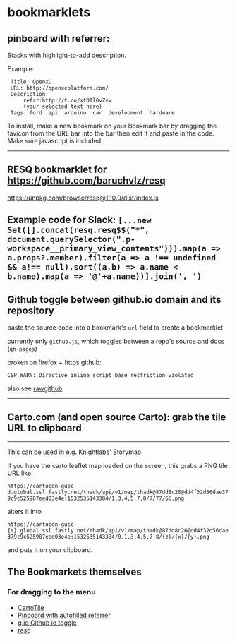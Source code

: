 # bookmarklets

pinboard with referrer:
------

Stacks with highlight-to-add description.

Example:  

     Title: OpenXC 
     URL: http://openxcplatform.com/
     Description: 
         refrr:http://t.co/xtDIl0vZvv
         (your selected text here)
     Tags: ford  api  arduino  car  development  hardware   


To install, make a new bookmark on your Bookmark bar by dragging the favicon from the URL bar into the bar then edit it and paste in the code. Make sure javascript is included.


----

RESQ bookmarklet for https://github.com/baruchvlz/resq
----
https://unpkg.com/browse/resq@1.10.0/dist/index.js


Example code for Slack:
`[...new Set([].concat(resq.resq$$("*", document.querySelector(".p-workspace__primary_view_contents"))).map(a => a.props?.member).filter(a => a !== undefined && a!== null).sort((a,b) => a.name < b.name).map(a => '@'+a.name))].join(', ')`
-----

Github toggle between github.io domain and its repository
----

paste the source code into a bookmark's `url` field to create a bookmarklet

currently only `github.js`, which toggles between a repo's source and docs
(`gh-pages`)

broken on firefox + https github:

    CSP WARN: Directive inline script base restriction violated

also see [rawgithub](https://github.com/rgrove/rawgithub)

-----
## Carto.com (and open source Carto): grab the tile URL to clipboard
-----

This can be used in e.g. Knightlabs' Storymap.

If you have the carto leaflet map loaded on the screen, this grabs a PNG tile URL like

`https://cartocdn-gusc-d.global.ssl.fastly.net/thadk/api/v1/map/thadk@87dd8c26@dd4f32d56dae379c9c525987eed03e4e:1532535143384/1,3,4,5,7,8/7/77/66.png`

alters it into

`https://cartocdn-gusc-{s}.global.ssl.fastly.net/thadk/api/v1/map/thadk@87dd8c26@dd4f32d56dae379c9c525987eed03e4e:1532535143384/0,1,3,4,5,7,8/{z}/{x}/{y}.png`

and puts it on your clipboard.

## The Bookmarkets themselves
### For dragging to the menu

<ul><li><a href="javascript:(function() { function copyToClipboard(text) { if (window.clipboardData && window.clipboardData.setData) { /*IE specific code path to prevent textarea being shown while dialog is visible.*/ return clipboardData.setData('Text', text); } else if (document.queryCommandSupported && document.queryCommandSupported('copy')) { var textarea = document.createElement('textarea'); textarea.textContent = text; textarea.style.position = 'fixed'; /* Prevent scrolling to bottom of page in MS Edge.*/ document.body.appendChild(textarea); textarea.select(); try { return document.execCommand('copy'); /* Security exception may be thrown by some browsers.*/ } catch (ex) { console.warn('Copy to clipboard failed.', ex); return false; } finally { document.body.removeChild(textarea); } } } var cartotile = document.querySelectorAll('.leaflet-layer:nth-child(2) > .leaflet-tile-container > img:nth-child(1)')[0].src.replace(/cartocdn-gusc-(.)/,'cartocdn-gusc-{s}').replace(/([,\d]*)\/\d*\/\d*\/\d*.png/,'0,$1\/{z}\/{x}\/{y}.png'); copyToClipboard(cartotile); })();">CartoTile</a></li>
  <li><a href="javascript:q=location.href;if(document.getSelection)%7Bd=document.getSelection()+' refrr:'+document.referrer;%7Delse%7Bd='';%7D;p=document.title;void(open('https://pinboard.in/add?showtags=yes&url='+encodeURIComponent(q)+'&description='+encodeURIComponent(d)+'&title='+encodeURIComponent(p),'Pinboard','toolbar=no,scrollbars=yes,width=750,height=700'));">Pinboard with autofilled referrer</a></li>
  <li><a href="javascript:(function() {  var host = location.host.split('.');  var path = location.pathname.slice(2).split('/');    var winlocation = '' + window.location;    var isGISPath = /(gisModule\/)(dev\/app|dist)(\/)/;  var isDashboardPath = /(dashboard\/)(dev\/app|build)(\/)/;    if (isGISPath.exec(location.pathname)) {  window.location = isGISPath.exec(location.pathname)[2] == 'dist'    ? winlocation.replace(isGISPath,'$1dev/app$3')    : winlocation.replace(isGISPath,'$1dist$3');  }      else if (isDashboardPath.exec(location.pathname)) {    window.location = isDashboardPath.exec(location.pathname)[2] == 'build'    ? winlocation.replace(isDashboardPath,'$1dev/app$3')    : winlocation.replace(isDashboardPath,'$1build$3')  }  else {    window.location = host[2] === 'io'    ? 'https://github.com/' + host[0] + '/' + path[0] + '/tree/gh-pages'    : 'http://' + path[0] + '.github.io/' + path[1];  }})();">g.io Github io toggle</a></li><li><a href='javascript:!function(t,n){"object"==typeof exports&&"object"==typeof module?module.exports=n():"function"==typeof define&&define.amd?define([],n):"object"==typeof exports?exports.resq=n():(t.window=t.window||{},t.window.resq=n())}(window,(function(){return function(t){var n={};function e(r){if(n[r])return n[r].exports;var o=n[r]={i:r,l:!1,exports:{}};return t[r].call(o.exports,o,o.exports,e),o.l=!0,o.exports}return e.m=t,e.c=n,e.d=function(t,n,r){e.o(t,n)||Object.defineProperty(t,n,{enumerable:!0,get:r})},e.r=function(t){"undefined"!=typeof Symbol&&Symbol.toStringTag&&Object.defineProperty(t,Symbol.toStringTag,{value:"Module"}),Object.defineProperty(t,"__esModule",{value:!0})},e.t=function(t,n){if(1&n&&(t=e(t)),8&n)return t;if(4&n&&"object"==typeof t&&t&&t.__esModule)return t;var r=Object.create(null);if(e.r(r),Object.defineProperty(r,"default",{enumerable:!0,value:t}),2&n&&"string"!=typeof t)for(var o in t)e.d(r,o,function(n){return t[n]}.bind(null,o));return r},e.n=function(t){var n=t&&t.__esModule?function(){return t.default}:function(){return t};return e.d(n,"a",n),n},e.o=function(t,n){return Object.prototype.hasOwnProperty.call(t,n)},e.p="",e(e.s=16)}([function(t,n,e){"use strict";e.d(n,"a",(function(){return O})),e.d(n,"d",(function(){return P})),e.d(n,"b",(function(){return S})),e.d(n,"c",(function(){return _}));var r=e(1),o=e.n(r),i=e(14),u=e.n(i),c=e(2),f=e.n(c),a=e(15),s=e.n(a);function l(t,n){var e=Object.keys(t);if(Object.getOwnPropertySymbols){var r=Object.getOwnPropertySymbols(t);n&&(r=r.filter((function(n){return Object.getOwnPropertyDescriptor(t,n).enumerable}))),e.push.apply(e,r)}return e}var p=Array.isArray,d=Object.keys;function y(t){return"function"==typeof t}function h(t){return t instanceof HTMLElement||t instanceof Text}function b(t){return"object"===f()(t)&&!p(t)}function v(t){if(!t||"string"==typeof t)return t;var n=function(t){for(var n=1;n<arguments.length;n++){var e=null!=arguments[n]?arguments[n]:{};n%2?l(Object(e),!0).forEach((function(n){u()(t,n,e[n])})):Object.getOwnPropertyDescriptors?Object.defineProperties(t,Object.getOwnPropertyDescriptors(e)):l(Object(e)).forEach((function(n){Object.defineProperty(t,n,Object.getOwnPropertyDescriptor(e,n))}))}return t}({},t);return delete n.children,n}function m(t,n){var e=arguments.length>2&&void 0!==arguments[2]&&arguments[2];return!(!p(t)||!p(n))&&(e?t.length===n.length&&!t.find((function(t){return!n.includes(t)})):t.some((function(t){return n.includes(t)})))}function g(){var t=arguments.length>0&&void 0!==arguments[0]?arguments[0]:{},n=arguments.length>1&&void 0!==arguments[1]?arguments[1]:{},e=arguments.length>2&&void 0!==arguments[2]&&arguments[2],r=[];if(!d(t).length)return!0;if(null===n||!d(n).length)return!1;if(e)return s()(t,n);var o=d(t).filter((function(t){return d(n).includes(t)}));return o.forEach((function(e){b(t[e])&&b(n[e])&&(r=r.concat(g(t[e],n[e]))),(t[e]===n[e]||m(t[e],n[e]))&&r.push(n)})),r.length>0&&r.filter((function(t){return t})).length===o.length}function O(t){var n,e={children:[]};if(!t)return e;e.name=y(n=t.type)?n.name:n,e.props=v(t.memoizedProps),e.state=function(t){if(t){var n=t.baseState;return n||t}}(t.memoizedState);var r=t.child;if(r)for(e.children.push(r);r.sibling;)e.children.push(r.sibling),r=r.sibling;return e.children=e.children.map((function(t){return O(t)})),y(t.type)&&function(t){return t.children.length>1}(e)?(e.node=function(t){return t.children.map((function(t){return t.node})).filter((function(t){return!!t}))}(e),e.isFragment=!0):e.node=function(t){return h(t.stateNode)?t.stateNode:t.child&&h(t.child.stateNode)?t.child.stateNode:null}(t),e}function w(t){for(;t.length;){var n=t.shift();if(n.node)return n.node;n.children&&Array.isArray(n.children)&&t.push.apply(t,o()(n.children))}}function x(t,n){for(var e=[];t.length;){var r=t.shift().children;r&&Array.isArray(r)&&r.forEach((function(r){n(r)&&(!r.node&&Array.isArray(r.children)&&(r.node=w(r.children.concat([]))),e.push(r)),t.push(r)}))}return e}function j(t,n){var e=function(t){if(t){var n=t.split("(");return 1===n.length?t:n.find((function(t){return t.includes(")")})).replace(/\)*/g,"")}}(n);return new RegExp("^"+t.split("*").map((function(t){return t.replace(/([.*+?^=!:${}()|[\]/\\])/g,"\\$1")})).join(".+")+"$").test(e)}function P(t,n){var e=arguments.length>3?arguments[3]:void 0;return t.reduce((function(t,n){return t.concat(x(t,e&&"function"==typeof e?e:function(t){return"string"==typeof t.name?j(n,t.name):null!==t.name&&"object"===f()(t.name)&&j(n,t.name.displayName)}))}),[n])}function S(t,n,e){var r=arguments.length>3&&void 0!==arguments[3]&&arguments[3];return y(e)?(console.warn("Functions are not supported as filter matchers"),[]):t.filter((function(t){return b(e)&&g(e,t[n],r)||p(e)&&m(e,t[n],r)||t[n]===e}))}function _(t){if(t.hasOwnProperty("_reactRootContainer"))return t._reactRootContainer._internalRoot.current;var n=Object.keys(t).find((function(t){return t.startsWith("__reactInternalInstance")||t.startsWith("__reactFiber")}));return n?t[n]:void 0}},function(t,n,e){var r=e(17),o=e(18),i=e(19),u=e(20);t.exports=function(t){return r(t)||o(t)||i(t)||u()}},function(t,n){function e(n){return"function"==typeof Symbol&&"symbol"==typeof Symbol.iterator?t.exports=e=function(t){return typeof t}:t.exports=e=function(t){return t&&"function"==typeof Symbol&&t.constructor===Symbol&&t!==Symbol.prototype?"symbol":typeof t},e(n)}t.exports=e},function(t,n){function e(n){return t.exports=e=Object.setPrototypeOf?Object.getPrototypeOf:function(t){return t.__proto__||Object.getPrototypeOf(t)},e(n)}t.exports=e},function(t,n){t.exports=function(t,n){if(!(t instanceof n))throw new TypeError("Cannot call a class as a function")}},function(t,n){function e(t,n){for(var e=0;e<n.length;e++){var r=n[e];r.enumerable=r.enumerable||!1,r.configurable=!0,"value"in r&&(r.writable=!0),Object.defineProperty(t,r.key,r)}}t.exports=function(t,n,r){return n&&e(t.prototype,n),r&&e(t,r),t}},function(t,n){function e(n,r){return t.exports=e=Object.setPrototypeOf||function(t,n){return t.__proto__=n,t},e(n,r)}t.exports=e},function(t,n,e){var r=e(6);t.exports=function(t,n){if("function"!=typeof n&&null!==n)throw new TypeError("Super expression must either be null or a function");t.prototype=Object.create(n&&n.prototype,{constructor:{value:t,writable:!0,configurable:!0}}),n&&r(t,n)}},function(t,n,e){var r=e(3),o=e(6),i=e(22),u=e(23);function c(n){var e="function"==typeof Map?new Map:void 0;return t.exports=c=function(t){if(null===t||!i(t))return t;if("function"!=typeof t)throw new TypeError("Super expression must either be null or a function");if(void 0!==e){if(e.has(t))return e.get(t);e.set(t,n)}function n(){return u(t,arguments,r(this).constructor)}return n.prototype=Object.create(t.prototype,{constructor:{value:n,enumerable:!1,writable:!0,configurable:!0}}),o(n,t)},c(n)}t.exports=c},function(t,n){var e;e=function(){return this}();try{e=e||new Function("return this")()}catch(t){"object"==typeof window&&(e=window)}t.exports=e},function(t,n){t.exports=function(t,n){(null==n||n>t.length)&&(n=t.length);for(var e=0,r=new Array(n);e<n;e++)r[e]=t[e];return r}},function(t,n,e){"use strict";(function(t){e.d(n,"a",(function(){return o}));var r=e(0);function o(){var n=arguments.length>0&&void 0!==arguments[0]?arguments[0]:5e3,e=arguments.length>1?arguments[1]:void 0;if(t.isReactLoaded)return Promise.resolve("React already loaded");var o=function(){var t=document.createTreeWalker(document);if(e)return document.querySelector(e);for(;t.nextNode();)if(t.currentNode.hasOwnProperty("_reactRootContainer"))return t.currentNode};return new Promise((function(e,i){var u=!1;!function n(){var i=o();if(i)return t.isReactLoaded=!0,t.rootReactElement=Object(r.c)(i),e();u||setTimeout(n,200)}(),setTimeout((function(){u=!0,i("Timed out")}),n)}))}}).call(this,e(9))},function(t,n,e){"use strict";e.d(n,"a",(function(){return w}));var r=e(1),o=e.n(r),i=e(4),u=e.n(i),c=e(5),f=e.n(c),a=e(7),s=e.n(a),l=e(13),p=e.n(l),d=e(3),y=e.n(d),h=e(8),b=e.n(h),v=e(0);function m(t){var n=function(){if("undefined"==typeof Reflect||!Reflect.construct)return!1;if(Reflect.construct.sham)return!1;if("function"==typeof Proxy)return!0;try{return Date.prototype.toString.call(Reflect.construct(Date,[],(function(){}))),!0}catch(t){return!1}}();return function(){var e,r=y()(t);if(n){var o=y()(this).constructor;e=Reflect.construct(r,arguments,o)}else e=r.apply(this,arguments);return p()(this,e)}}var g=function(t){s()(e,t);var n=m(e);function e(t){return u()(this,e),t||(t=[]),n.call.apply(n,[this].concat(o()(t)))}return f()(e,[{key:"byProps",value:function(t){var n=arguments.length>1&&void 0!==arguments[1]?arguments[1]:{exact:!1},r=n.exact,o=Object(v.b)(this,"props",t,r);return new e(o)}},{key:"byState",value:function(t){var n=arguments.length>1&&void 0!==arguments[1]?arguments[1]:{exact:!1},r=n.exact,o=Object(v.b)(this,"state",t,r);return new e(o)}}]),e}(b()(Array)),O=function(t){s()(e,t);var n=m(e);function e(t,r){var o;for(var i in u()(this,e),(o=n.call(this,t))._nodes=r,t)o[i]=t[i];return o}return f()(e,[{key:"byProps",value:function(t){var n=arguments.length>1&&void 0!==arguments[1]?arguments[1]:{exact:!1},r=n.exact,o=Object(v.b)(this._nodes,"props",t,r)[0];return new e(o,this._nodes)}},{key:"byState",value:function(t){var n=arguments.length>1&&void 0!==arguments[1]?arguments[1]:{exact:!1},r=n.exact,o=Object(v.b)(this._nodes,"state",t,r)[0];return new e(o,this._nodes)}}]),e}(b()(Object)),w=function(){function t(n,e){u()(this,t),this.selectors=n.split(" ").filter((function(t){return!!t})).map((function(t){return t.trim()})),this.rootComponent=e,this.tree=Object(v.a)(this.rootComponent)}return f()(t,[{key:"find",value:function(){return this.nodes=new g(Object(v.d)(this.selectors,this.tree,!0)),new O(this.nodes[0],this.nodes)}},{key:"findAll",value:function(){return new g(Object(v.d)(this.selectors,this.tree))}}]),t}()},function(t,n,e){var r=e(2),o=e(21);t.exports=function(t,n){return!n||"object"!==r(n)&&"function"!=typeof n?o(t):n}},function(t,n){t.exports=function(t,n,e){return n in t?Object.defineProperty(t,n,{value:e,enumerable:!0,configurable:!0,writable:!0}):t[n]=e,t}},function(t,n,e){"use strict";var r=Array.isArray,o=Object.keys,i=Object.prototype.hasOwnProperty;t.exports=function t(n,e){if(n===e)return!0;if(n&&e&&"object"==typeof n&&"object"==typeof e){var u,c,f,a=r(n),s=r(e);if(a&&s){if((c=n.length)!=e.length)return!1;for(u=c;0!=u--;)if(!t(n[u],e[u]))return!1;return!0}if(a!=s)return!1;var l=n instanceof Date,p=e instanceof Date;if(l!=p)return!1;if(l&&p)return n.getTime()==e.getTime();var d=n instanceof RegExp,y=e instanceof RegExp;if(d!=y)return!1;if(d&&y)return n.toString()==e.toString();var h=o(n);if((c=h.length)!==o(e).length)return!1;for(u=c;0!=u--;)if(!i.call(e,h[u]))return!1;for(u=c;0!=u--;)if(!t(n[f=h[u]],e[f]))return!1;return!0}return n!=n&&e!=e}},function(t,n,e){"use strict";e.r(n),function(t){e.d(n,"resq$",(function(){return c})),e.d(n,"resq$$",(function(){return f}));var r=e(12),o=e(11);e.d(n,"waitToLoadReact",(function(){return o.a}));var i=e(0);function u(n,e,o){if(!o&&!t.isReactLoaded)throw new Error("Could not find the root element of your application");var u=t.rootReactElement;if(o instanceof HTMLElement&&(u=Object(i.c)(o)),!u)throw new Error("Could not find instance of React in given element");return new r.a(n,u)[e]()}function c(t,n){return u(t,"find",n)}function f(t,n){return u(t,"findAll",n)}}.call(this,e(9))},function(t,n,e){var r=e(10);t.exports=function(t){if(Array.isArray(t))return r(t)}},function(t,n){t.exports=function(t){if("undefined"!=typeof Symbol&&Symbol.iterator in Object(t))return Array.from(t)}},function(t,n,e){var r=e(10);t.exports=function(t,n){if(t){if("string"==typeof t)return r(t,n);var e=Object.prototype.toString.call(t).slice(8,-1);return"Object"===e&&t.constructor&&(e=t.constructor.name),"Map"===e||"Set"===e?Array.from(t):"Arguments"===e||/^(?:Ui|I)nt(?:8|16|32)(?:Clamped)?Array$/.test(e)?r(t,n):void 0}}},function(t,n){t.exports=function(){throw new TypeError("Invalid attempt to spread non-iterable instance.\nIn order to be iterable, non-array objects must have a [Symbol.iterator]() method.")}},function(t,n){t.exports=function(t){if(void 0===t)throw new ReferenceError("this hasnt been initialised - super() hasnt been called");return t}},function(t,n){t.exports=function(t){return-1!==Function.toString.call(t).indexOf("[native code]")}},function(t,n,e){var r=e(6),o=e(24);function i(n,e,u){return o()?t.exports=i=Reflect.construct:t.exports=i=function(t,n,e){var o=[null];o.push.apply(o,n);var i=new(Function.bind.apply(t,o));return e&&r(i,e.prototype),i},i.apply(null,arguments)}t.exports=i},function(t,n){t.exports=function(){if("undefined"==typeof Reflect||!Reflect.construct)return!1;if(Reflect.construct.sham)return!1;if("function"==typeof Proxy)return!0;try{return Date.prototype.toString.call(Reflect.construct(Date,[],(function(){}))),!0}catch(t){return!1}}}])}));' >resq</a></li></ul>
